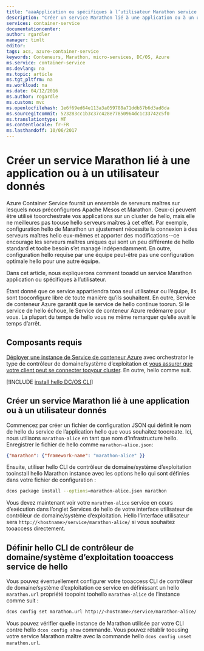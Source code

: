 ```yaml
---
title: "aaaApplication ou spécifiques à l’utilisateur Marathon service | Documents Microsoft"
description: "Créer un service Marathon lié à une application ou à un utilisateur donnés"
services: container-service
documentationcenter: 
author: rgardler
manager: timlt
editor: 
tags: acs, azure-container-service
keywords: Conteneurs, Marathon, micro-services, DC/OS, Azure
ms.service: container-service
ms.devlang: na
ms.topic: article
ms.tgt_pltfrm: na
ms.workload: na
ms.date: 04/12/2016
ms.author: rogardle
ms.custom: mvc
ms.openlocfilehash: 1e6f69ed64e113a3a059788a71ddb57b6d3ad8da
ms.sourcegitcommit: 523283cc1b3c37c428e77850964dc1c33742c5f0
ms.translationtype: MT
ms.contentlocale: fr-FR
ms.lasthandoff: 10/06/2017
---
```

# <a name="create-an-application-or-user-specific-marathon-service"></a>Créer un service Marathon lié à une application ou à un utilisateur donnés
Azure Container Service fournit un ensemble de serveurs maîtres sur lesquels nous préconfigurons Apache Mesos et Marathon. Ceux-ci peuvent être utilisé tooorchestrate vos applications sur un cluster de hello, mais elle ne meilleures pas toouse hello serveurs maîtres à cet effet. Par exemple, configuration hello de Marathon un ajustement nécessite la connexion à des serveurs maîtres hello eux-mêmes et apporter des modifications--ce encourage les serveurs maîtres uniques qui sont un peu différente de hello standard et toobe besoin s’et managé indépendamment. En outre, configuration hello requise par une équipe peut-être pas une configuration optimale hello pour une autre équipe.

Dans cet article, nous expliquerons comment tooadd un service Marathon application ou spécifiques à l’utilisateur.

Étant donné que ce service appartiendra tooa seul utilisateur ou l’équipe, ils sont tooconfigure libre de toute manière qu’ils souhaitent. En outre, Service de conteneur Azure garantit que le service de hello continue toorun. Si le service de hello échoue, le Service de conteneur Azure redémarre pour vous. La plupart du temps de hello vous ne même remarquer qu’elle avait le temps d’arrêt.

## <a name="prerequisites"></a>Composants requis
[Déployer une instance de Service de conteneur Azure](container-service-deployment.md) avec orchestrator le type de contrôleur de domaine/système d’exploitation et [vous assurer que votre client peut se connecter tooyour cluster](../container-service-connect.md). En outre, hello comme suit.

[!INCLUDE [install hello DC/OS CLI](../../../includes/container-service-install-dcos-cli-include.md)]

## <a name="create-an-application-or-user-specific-marathon-service"></a>Créer un service Marathon lié à une application ou à un utilisateur donnés
Commencez par créer un fichier de configuration JSON qui définit le nom de hello du service de l’application hello que vous souhaitez toocreate. Ici, nous utilisons `marathon-alice` en tant que nom d’infrastructure hello. Enregistrer le fichier de hello comme `marathon-alice.json`:

```json
{"marathon": {"framework-name": "marathon-alice" }}
```

Ensuite, utiliser hello CLI de contrôleur de domaine/système d’exploitation tooinstall hello Marathon instance avec les options hello qui sont définies dans votre fichier de configuration :

```bash
dcos package install --options=marathon-alice.json marathon
```

Vous devez maintenant voir votre `marathon-alice` service en cours d’exécution dans l’onglet Services de hello de votre interface utilisateur de contrôleur de domaine/système d’exploitation. Hello l’interface utilisateur sera `http://<hostname>/service/marathon-alice/` si vous souhaitez tooaccess directement.

## <a name="set-hello-dcos-cli-tooaccess-hello-service"></a>Définir hello CLI de contrôleur de domaine/système d’exploitation tooaccess service de hello
Vous pouvez éventuellement configurer votre tooaccess CLI de contrôleur de domaine/système d’exploitation ce service en définissant un hello `marathon.url` propriété toopoint toohello `marathon-alice` de l’instance comme suit :

```bash
dcos config set marathon.url http://<hostname>/service/marathon-alice/
```

Vous pouvez vérifier quelle instance de Marathon utilisée par votre CLI contre hello `dcos config show` commande. Vous pouvez rétablir toousing votre service Marathon maître avec la commande hello `dcos config unset marathon.url`.

